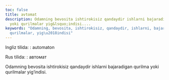 ```yaml
---
toc: false
title: avtomat
description: Odamning bevosita ishtirokisiz qandaydir ishlarni bajaradigan qurilma
  yoki qurilmalar yig&lsquo;indisi....
keywords: "Odamning, bevosita, ishtirokisiz, qandaydir, ishlarni, bajaradigan, qurilma,
  qurilmalar, yig\u2018indisi"
---
```


Ingliz tilida:
:   automaton

Rus tilida:
:   автомат

Odamning bevosita ishtirokisiz qandaydir ishlarni bajaradigan qurilma yoki qurilmalar yig‘indisi.